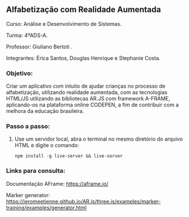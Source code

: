 
## Alfabetização com Realidade Aumentada

Curso: Análise e Desenvolvimento de Sistemas.

Turma: 4ºADS-A.

Professor: Giuliano Bertoti .

Integrantes: Érica Santos, Douglas Henrique e Stephanie Costa.

### Objetivo:
Criar um aplicativo com intuito de ajudar crianças no processo de alfabetização, utilizando realidade aumentada, com as tecnologias HTML/JS utilizando as bibliotecas AR.JS com framework A-FRAME, aplicando-os na plataforma online CODEPEN, a fim de contribuir com a melhora da educação brasileira.

### Passo a passo:
1. Use um servidor local, abra o terminal no mesmo diretório do arquivo HTML e digite o comando:

    `npm install -g live-server && live-server`


### Links para consulta:
Documentação AFrame: https://aframe.io/ 

Marker generator: https://jeromeetienne.github.io/AR.js/three.js/examples/marker-training/examples/generator.html
